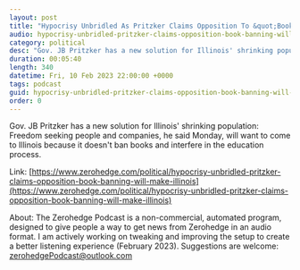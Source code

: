 ```yaml
---
layout: post
title: "Hypocrisy Unbridled As Pritzker Claims Opposition To &quot;Book Banning&quot; Will Make Illinois A Destination State"
audio: hypocrisy-unbridled-pritzker-claims-opposition-book-banning-will-make-illinois-0
category: political
desc: "Gov. JB Pritzker has a new solution for Illinois' shrinking population: Freedom seeking people and companies, he said Monday, will want to come to Illinois because it doesn't ban books and interfere in the education process."
duration: 00:05:40
length: 340
datetime: Fri, 10 Feb 2023 22:00:00 +0000
tags: podcast
guid: hypocrisy-unbridled-pritzker-claims-opposition-book-banning-will-make-illinois-0
order: 0
---
```

Gov. JB Pritzker has a new solution for Illinois' shrinking population: Freedom seeking people and companies, he said Monday, will want to come to Illinois because it doesn't ban books and interfere in the education process.

Link: [https://www.zerohedge.com/political/hypocrisy-unbridled-pritzker-claims-opposition-book-banning-will-make-illinois](https://www.zerohedge.com/political/hypocrisy-unbridled-pritzker-claims-opposition-book-banning-will-make-illinois)

About: The Zerohedge Podcast is a non-commercial, automated program, designed to give people a way to get news from Zerohedge in an audio format.  I am actively working on tweaking and improving the setup to create a better listening experience (February 2023).  Suggestions are welcome: [zerohedgePodcast@outlook.com](mailto:zerohedgePodcast@outlook.com)